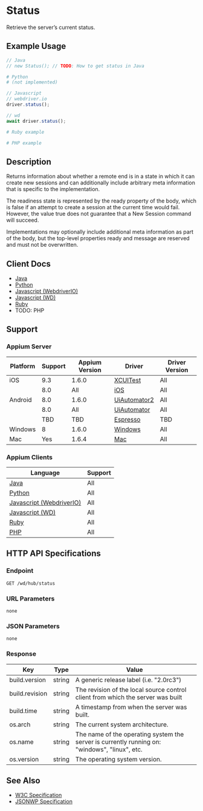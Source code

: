 # Status

Retrieve the server’s current status.

## Example Usage

```java
// Java
// new Status(); // TODO: How to get status in Java
```
```python
# Python 
# (not implemented)
```
```javascript
// Javascript
// webdriver.io
driver.status();

// wd
await driver.status();
```
```ruby
# Ruby example
```
```php
# PHP example
```

## Description

Returns information about whether a remote end is in a state in which it can create new sessions and can additionally include arbitrary meta information that is specific to the implementation.

The readiness state is represented by the ready property of the body, which is false if an attempt to create a session at the current time would fail. However, the value true does not guarantee that a New Session command will succeed.

Implementations may optionally include additional meta information as part of the body, but the top-level properties ready and message are reserved and must not be overwritten.

## Client Docs

* [Java](http://seleniumhq.github.io/selenium/docs/api/java/index.html)
* [Python](http://selenium-python.readthedocs.io/api.html#selenium.webdriver.common.utils.is_url_connectable)
* [Javascript (WebdriverIO)](http://webdriver.io/api/protocol/status.html)
* [Javascript (WD)](https://github.com/admc/wd/blob/master/lib/commands.js#L44)
* [Ruby](http://www.rubydoc.info/gems/selenium-webdriver/Selenium/WebDriver/DriverExtensions/HasRemoteStatus#remote_status-instance_method)
* TODO: PHP

## Support

### Appium Server

|Platform|Support|Appium Version|Driver|Driver Version|
|--------|----------------|------|--------------|--------------|
|iOS|9.3| 1.6.0 |[XCUITest](/docs/en/drivers/ios-xcuitest.md)|All|
| |8.0| All |[iOS](/docs/en/drivers/ios-xcuitest.md)| All |
|Android|8.0| 1.6.0 | [UiAutomator2](/docs/en/drivers/android-uiautomator2.md)|All|
| |8.0| All| [UiAutomator](/docs/en/drivers/android-uiautomator.md)|All|
| | TBD | TBD |[Espresso](/docs/en/drivers/android-espresso.md)|TBD
|Windows| 8 | 1.6.0 |[Windows](/docs/en/drivers/windows.md)|All|
|Mac|Yes|1.6.4|[Mac](/docs/en/drivers/mac.md)|All|

### Appium Clients 

|Language|Support|
|--------|-------|
|[Java](https://github.com/appium/java-client/releases/latest)|All|
|[Python](https://github.com/appium/python-client)|All|
|[Javascript (WebdriverIO)](http://webdriver.io/index.html)|All|
|[Javascript (WD)](https://github.com/admc/wd/releases)|All|
|[Ruby](https://github.com/appium/ruby_lib/releases/latest)|All|
|[PHP](https://github.com/appium/php-client/releases/latest)|All|

## HTTP API Specifications

### Endpoint

`GET /wd/hub/status`

### URL Parameters

`none`

### JSON Parameters

`none`

### Response

|Key|Type|Value|
|---|----|----|
|build.version|string|A generic release label (i.e. "2.0rc3")|
|build.revision|string|The revision of the local source control client from which the server was built|
|build.time|string|A timestamp from when the server was built.|
|os.arch|string|The current system architecture.|
|os.name|string|The name of the operating system the server is currently running on: "windows", "linux", etc.|
|os.version|string|The operating system version.|

## See Also

* [W3C Specification](https://www.w3.org/TR/webdriver/#status)
* [JSONWP Specification](https://github.com/SeleniumHQ/selenium/wiki/JsonWireProtocol#status)